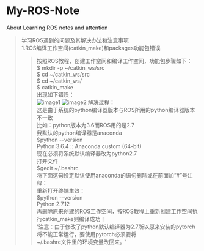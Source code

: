 # My-ROS-Note
About Learning ROS notes and attention
>学习ROS遇到的问题及其解决办法和注意事项<br>
1.ROS编译工作空间(catkin_make)和packages功能包错误<br>
>>按照ROS教程，创建工作空间和编译工作空间，功能包步骤如下：<br>
    $ mkdir -p ~/catkin_ws/src<br>
    $ cd ~/catkin_ws/src<br>
    $ cd ~/catkin_ws/<br>
    $ catkin_make<br>
出现如下错误：<br>
![image1](https://img-blog.csdn.net/20170728103604158?watermark/2/text/aHR0cDovL2Jsb2cuY3Nkbi5uZXQvSmExcjA=/font/5a6L5L2T/fontsize/400/fill/I0JBQkFCMA==/dissolve/70/gravity/SouthEast)
![image2](https://img-blog.csdn.net/20170728103604158?watermark/2/text/aHR0cDovL2Jsb2cuY3Nkbi5uZXQvSmExcjA=/font/5a6L5L2T/fontsize/400/fill/I0JBQkFCMA==/dissolve/70/gravity/SouthEast)
解决过程：<br>
这是由于系统的python编译器版本与ROS所用的python编译器版本不一致<br>
比如：python版本为3.6而ROS用的是2.7<br>
我默认的python编译器是anaconda<br>
$python --version<br>
Python 3.6.4 :: Anaconda custom (64-bit)<br>
现在必须将系统默认编译器改为python2.7<br>
打开文件<br>
$gedit ~/.bashrc<br>
将下面这句设定默认使用anaconda的语句删除或在前面加“#”号注释：<br>
重新打开终端生效：<br>
$python --version<br>
Python 2.7.12<br>
再删除原来创建的ROS工作空间，按ROS教程上重新创建工作空间执行catkin_make则编译成功！<br>
'注意：由于修改了python默认编译器为2.7所以原来安装的pytorch将不能正常运行，要使用pytorch必须要将<br>
~/.bashrc文件里的环境变量改回来。'<br>
